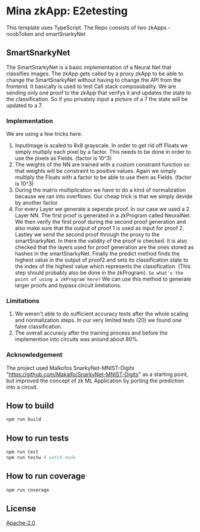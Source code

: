 # Mina zkApp: E2etesting

This template uses TypeScript.
The Repo consists of two zkApps - noobToken and smartSnarkyNet

## SmartSnarkyNet

The SmartSnarkyNet is a basic implementation of a Neural Net that classifies images.
The zkApp gets called by a proxy zkApp to be able to change the SmartSnarkyNet without having to change the API from the frontend. It basically is used to test Call stack composobality. We are sending only one proof to the zkApp that verifys it and updates the state to the classification.
So if you privately input a picture of a 7 the state will be updated to a 7.

### Implementation

We are using a few tricks here.

1. InputImage is scaled to 8x8 grayscale. In order to get rid off Floats we simply multiply each pixel by a factor. This needs to be done in order to use the pixels as Fields. (factor is 10^3)
2. The weights of the NN are trained with a custom constraint function so that weights will be constraint to positive values. Again we simply multiply the Floats with a factor to be able to use them as Fields. (factor is 10^3)
3. During the matrix multiplication we have to do a kind of normalization because we ran into overflows. Our cheap trick is that we simply devide by another factor.
4. For every Layer we generate a seperate proof. In our case we used a 2 Layer NN. The first proof is generated in a zkProgram called NeuralNet. We then verify the first proof during the second proof generation and also make sure that the output of proof 1 is used as input for proof 2. Lastley we send the second proof through the proxy to the smartSnarkyNet. In there the validity of the proof is checked. It is also checked that the layers used for proof generation are the ones stored as hashes in the smartSnarkyNet. Finally the predict method finds the highest value in the output of proof2 and sets its classification state to the index of the highest value which represents the classification. (This step should probably also be done in the zkProgram).
   `So what's the point of using a zkProgram here?`
   We can use this method to generate larger proofs and bypass circuit limitations.

### Limitations

1. We weren't able to do sufficient accuracy tests after the whole scaling and normalization steps. In our very limited tests (20) we found one false classification.
2. The overall accuracy after the training process and before the implemention into circuits was around about 80%.

### Acknowledgement

The project used Malkofos SnarkyNet-MNIST-Digits
"https://github.com/Makalfo/SnarkyNet-MNIST-Digits"
as a starting point, but improved the concept of zk ML Application by
porting the prediction into a circuit.

## How to build

```sh
npm run build
```

## How to run tests

```sh
npm run test
npm run testw # watch mode
```

## How to run coverage

```sh
npm run coverage
```

## License

[Apache-2.0](LICENSE)

